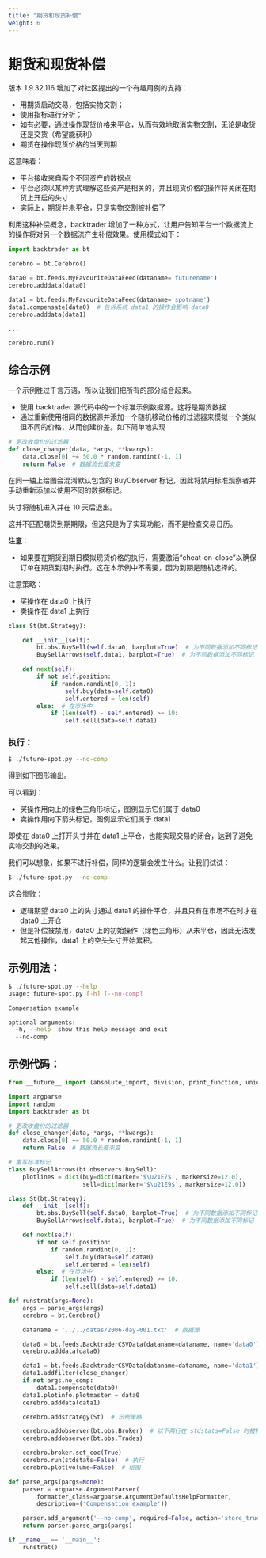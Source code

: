 ```yaml
---
title: "期货和现货补偿"
weight: 6
---
```


# 期货和现货补偿

版本 1.9.32.116 增加了对社区提出的一个有趣用例的支持：

- 用期货启动交易，包括实物交割；
- 使用指标进行分析；
- 如有必要，通过操作现货价格来平仓，从而有效地取消实物交割，无论是收货还是交货（希望能获利）
- 期货在操作现货价格的当天到期

这意味着：

- 平台接收来自两个不同资产的数据点
- 平台必须以某种方式理解这些资产是相关的，并且现货价格的操作将关闭在期货上开启的头寸
- 实际上，期货并未平仓，只是实物交割被补偿了

利用这种补偿概念，backtrader 增加了一种方式，让用户告知平台一个数据流上的操作将对另一个数据流产生补偿效果。使用模式如下：

```python
import backtrader as bt

cerebro = bt.Cerebro()

data0 = bt.feeds.MyFavouriteDataFeed(dataname='futurename')
cerebro.adddata(data0)

data1 = bt.feeds.MyFavouriteDataFeed(dataname='spotname')
data1.compensate(data0)  # 告诉系统 data1 的操作会影响 data0
cerebro.adddata(data1)

...

cerebro.run()
```

## 综合示例

一个示例胜过千言万语，所以让我们把所有的部分结合起来。

- 使用 backtrader 源代码中的一个标准示例数据源。这将是期货数据
- 通过重新使用相同的数据源并添加一个随机移动价格的过滤器来模拟一个类似但不同的价格，从而创建价差。如下简单地实现：

```python
# 更改收盘价的过滤器
def close_changer(data, *args, **kwargs):
    data.close[0] += 50.0 * random.randint(-1, 1)
    return False  # 数据流长度未变
```

在同一轴上绘图会混淆默认包含的 BuyObserver 标记，因此将禁用标准观察者并手动重新添加以使用不同的数据标记。

头寸将随机进入并在 10 天后退出。

这并不匹配期货到期期限，但这只是为了实现功能，而不是检查交易日历。

**注意**：
- 如果要在期货到期日模拟现货价格的执行，需要激活“cheat-on-close”以确保订单在期货到期时执行。这在本示例中不需要，因为到期是随机选择的。

注意策略：

- 买操作在 data0 上执行
- 卖操作在 data1 上执行

```python
class St(bt.Strategy):

    def __init__(self):
        bt.obs.BuySell(self.data0, barplot=True)  # 为不同数据添加不同标记
        BuySellArrows(self.data1, barplot=True)  # 为不同数据添加不同标记

    def next(self):
        if not self.position:
            if random.randint(0, 1):
                self.buy(data=self.data0)
                self.entered = len(self)
        else:  # 在市场中
            if (len(self) - self.entered) >= 10:
                self.sell(data=self.data1)
```

### 执行：

```bash
$ ./future-spot.py --no-comp
```

得到如下图形输出。

可以看到：

- 买操作用向上的绿色三角形标记，图例显示它们属于 data0
- 卖操作用向下箭头标记，图例显示它们属于 data1

即使在 data0 上打开头寸并在 data1 上平仓，也能实现交易的闭合，达到了避免实物交割的效果。

我们可以想象，如果不进行补偿，同样的逻辑会发生什么。让我们试试：

```bash
$ ./future-spot.py --no-comp
```

这会惨败：

- 逻辑期望 data0 上的头寸通过 data1 的操作平仓，并且只有在市场不在时才在 data0 上开仓
- 但是补偿被禁用，data0 上的初始操作（绿色三角形）从未平仓，因此无法发起其他操作，data1 上的空头头寸开始累积。

## 示例用法：

```bash
$ ./future-spot.py --help
usage: future-spot.py [-h] [--no-comp]

Compensation example

optional arguments:
  -h, --help  show this help message and exit
  --no-comp
```

## 示例代码：

```python
from __future__ import (absolute_import, division, print_function, unicode_literals)

import argparse
import random
import backtrader as bt

# 更改收盘价的过滤器
def close_changer(data, *args, **kwargs):
    data.close[0] += 50.0 * random.randint(-1, 1)
    return False  # 数据流长度未变

# 重写标准标记
class BuySellArrows(bt.observers.BuySell):
    plotlines = dict(buy=dict(marker='$\u21E7$', markersize=12.0),
                     sell=dict(marker='$\u21E9$', markersize=12.0))

class St(bt.Strategy):
    def __init__(self):
        bt.obs.BuySell(self.data0, barplot=True)  # 为不同数据添加不同标记
        BuySellArrows(self.data1, barplot=True)  # 为不同数据添加不同标记

    def next(self):
        if not self.position:
            if random.randint(0, 1):
                self.buy(data=self.data0)
                self.entered = len(self)
        else:  # 在市场中
            if (len(self) - self.entered) >= 10:
                self.sell(data=self.data1)

def runstrat(args=None):
    args = parse_args(args)
    cerebro = bt.Cerebro()

    dataname = '../../datas/2006-day-001.txt'  # 数据源

    data0 = bt.feeds.BacktraderCSVData(dataname=dataname, name='data0')
    cerebro.adddata(data0)

    data1 = bt.feeds.BacktraderCSVData(dataname=dataname, name='data1')
    data1.addfilter(close_changer)
    if not args.no_comp:
        data1.compensate(data0)
    data1.plotinfo.plotmaster = data0
    cerebro.adddata(data1)

    cerebro.addstrategy(St)  # 示例策略

    cerebro.addobserver(bt.obs.Broker)  # 以下两行在 stdstats=False 时被移除
    cerebro.addobserver(bt.obs.Trades)

    cerebro.broker.set_coc(True)
    cerebro.run(stdstats=False)  # 执行
    cerebro.plot(volume=False)  # 绘图

def parse_args(pargs=None):
    parser = argparse.ArgumentParser(
        formatter_class=argparse.ArgumentDefaultsHelpFormatter,
        description=('Compensation example'))

    parser.add_argument('--no-comp', required=False, action='store_true')
    return parser.parse_args(pargs)

if __name__ == '__main__':
    runstrat()
```
